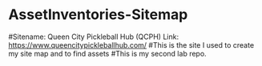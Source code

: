 # AssetInventories-Sitemap
#Sitename: Queen City Pickleball Hub (QCPH) Link: https://www.queencitypickleballhub.com/
#This is the site I used to create my site map and to find assets
#This is my second lab repo.
